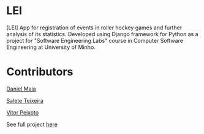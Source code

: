 # LEI
[LEI] App for registration of events in roller hockey games and further analysis of its statistics. Developed using Django framework for Python as a project for "Software Engineering Labs" course in Computer Software Engineering at University of Minho.

# Contributors

[Daniel Maia](https://github.com/SilentLynx)

[Salete Teixeira](https://github.com/SaleteTeixeira)

[Vitor Peixoto](https://github.com/VitorPeixoto97)


See full project [here](https://github.com/VitorPeixoto97/LEI)
